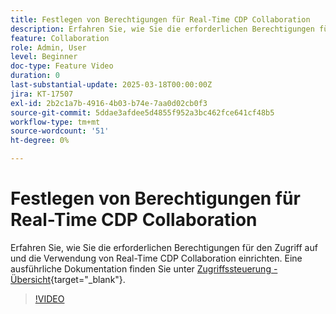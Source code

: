 ```yaml
---
title: Festlegen von Berechtigungen für Real-Time CDP Collaboration
description: Erfahren Sie, wie Sie die erforderlichen Berechtigungen für den Zugriff auf und die Verwendung von Real-Time CDP Collaboration einrichten
feature: Collaboration
role: Admin, User
level: Beginner
doc-type: Feature Video
duration: 0
last-substantial-update: 2025-03-18T00:00:00Z
jira: KT-17507
exl-id: 2b2c1a7b-4916-4b03-b74e-7aa0d02cb0f3
source-git-commit: 5ddae3afdee5d4855f952a3bc462fce641cf48b5
workflow-type: tm+mt
source-wordcount: '51'
ht-degree: 0%

---
```


# Festlegen von Berechtigungen für Real-Time CDP Collaboration

Erfahren Sie, wie Sie die erforderlichen Berechtigungen für den Zugriff auf und die Verwendung von Real-Time CDP Collaboration einrichten. Eine ausführliche Dokumentation finden Sie unter [Zugriffssteuerung - Übersicht](https://experienceleague.adobe.com/de/docs/real-time-cdp-collaboration/using/permissions/overview){target="_blank"}.

>[!VIDEO](https://video.tv.adobe.com/v/3452239/?learn=on&enablevpops&captions=ger)

